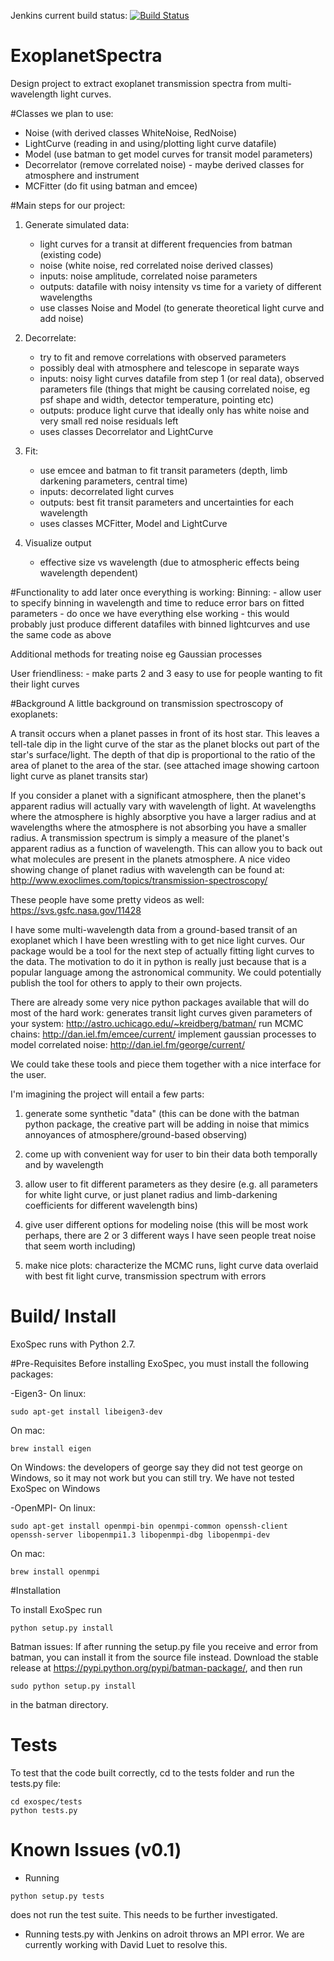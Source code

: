 Jenkins current build status: [![Build Status](https://jenkins.princeton.edu/buildStatus/icon?job=ckreisch/ExoplanetSpectra)](https://jenkins.princeton.edu/buildStatus/icon?job=ckreisch/ExoplanetSpectra)

# ExoplanetSpectra
Design project to extract exoplanet transmission spectra from multi-wavelength light curves.

#Classes we plan to use:
 - Noise (with derived classes WhiteNoise, RedNoise)
 - LightCurve (reading in and using/plotting light curve datafile)
 - Model (use batman to get model curves for transit model parameters)
 - Decorrelator (remove correlated noise) - maybe derived classes for atmosphere and instrument
 - MCFitter (do fit using batman and emcee)

#Main steps for our project:

1. Generate simulated data:
    - light curves for a transit at different frequencies from batman (existing code)
    - noise (white noise, red correlated noise derived classes)
    * inputs: noise amplitude, correlated noise parameters
    * outputs: datafile with noisy intensity vs time for a variety of different wavelengths
    * use classes Noise and Model (to generate theoretical light curve and add noise)

2. Decorrelate:
    - try to fit and remove correlations with observed parameters
    - possibly deal with atmosphere and telescope in separate ways
    * inputs: noisy light curves datafile from step 1 (or real data), observed parameters file (things that might be causing correlated noise, eg psf shape and width, detector temperature, pointing etc)
    * outputs: produce light curve that ideally only has white noise and very small red noise residuals left
    * uses classes Decorrelator and LightCurve

3. Fit:
    - use emcee and batman to fit transit parameters (depth, limb darkening parameters, central time)
    * inputs: decorrelated light curves
    * outputs: best fit transit parameters and uncertainties for each wavelength
    * uses classes MCFitter, Model and LightCurve

4. Visualize output
    - effective size vs wavelength (due to atmospheric effects being wavelength dependent)

#Functionality to add later once everything is working:
Binning:
    - allow user to specify binning in wavelength and time to reduce error bars on fitted parameters
    - do once we have everything else working
    - this would probably just produce different datafiles with binned lightcurves and use the same code as above

Additional methods for treating noise eg Gaussian processes

User friendliness:
    - make parts 2 and 3 easy to use for people wanting to fit their light curves

#Background
A little background on transmission spectroscopy of exoplanets:

A transit occurs when a planet passes in front of its host star. This leaves a tell-tale dip in the light curve of the star as the planet blocks out part of the star's surface/light. The depth of that dip is proportional to the ratio of the area of planet to the area of the star. (see attached image showing cartoon light curve as planet transits star)

If you consider a planet with a significant atmosphere, then the planet's apparent radius will actually vary with wavelength of light. At wavelengths where the atmosphere is highly absorptive you have a larger radius and at wavelengths where the atmosphere is not absorbing you have a smaller radius. A transmission spectrum is simply a measure of the planet's apparent radius as a function of wavelength. This can allow you to back out what molecules are present in the planets atmosphere.  A nice video showing change of planet radius with wavelength can be found at: http://www.exoclimes.com/topics/transmission-spectroscopy/

These people have some pretty videos as well: https://svs.gsfc.nasa.gov/11428

I have some multi-wavelength data from a ground-based transit of an exoplanet which I have been wrestling with to get nice light curves. Our package would be a tool for the next step of actually fitting light curves to the data. The motivation to do it in python is really just because that is a popular language among the astronomical community. We could potentially publish the tool for others to apply to their own projects.

There are already some very nice python packages available that will do most of the hard work:
generates transit light curves given parameters of your system: http://astro.uchicago.edu/~kreidberg/batman/
run MCMC chains: http://dan.iel.fm/emcee/current/
implement gaussian processes to model correlated noise: http://dan.iel.fm/george/current/

We could take these tools and piece them together with a nice interface for the user.

I'm imagining the project will entail a few parts:

1) generate some synthetic "data"  (this can be done with the batman python package, the creative part will be adding in noise that mimics annoyances of atmosphere/ground-based observing)

2) come up with convenient way for user to bin their data both temporally and by wavelength

3) allow user to fit different parameters as they desire (e.g. all parameters for white light curve, or just planet radius and limb-darkening coefficients for different wavelength bins)

4) give user different options for modeling noise (this will be most work perhaps, there are 2 or 3 different ways I have seen people treat noise that seem worth including)

5) make nice plots: characterize the MCMC runs, light curve data overlaid with best fit light curve, transmission spectrum with errors
# Build/ Install
ExoSpec runs with Python 2.7. 

#Pre-Requisites
Before installing ExoSpec, you must install the following packages:

-Eigen3- 
On linux: 
```
sudo apt-get install libeigen3-dev
```
On mac: 
```
brew install eigen
```
On Windows: the developers of george say they did not test george on Windows, so it may not work but you can still try. We have not tested ExoSpec on Windows

-OpenMPI-
On linux: 
```
sudo apt-get install openmpi-bin openmpi-common openssh-client openssh-server libopenmpi1.3 libopenmpi-dbg libopenmpi-dev
```
On mac: 
```
brew install openmpi
```

#Installation

To install ExoSpec run
```
python setup.py install
```

Batman issues: If after running the setup.py file you receive and error from batman, you can install it from the source file instead. Download the stable release at https://pypi.python.org/pypi/batman-package/, and then run 
```
sudo python setup.py install
```
in the batman directory.

# Tests

To test that the code built correctly, cd to the tests folder and run the tests.py file:
```
cd exospec/tests
python tests.py
```

# Known Issues (v0.1)
- Running 
```
python setup.py tests
``` 
 does not run the test suite. This needs to be further investigated.
- Running tests.py with Jenkins on adroit throws an MPI error. We are currently working with David Luet to resolve this.
